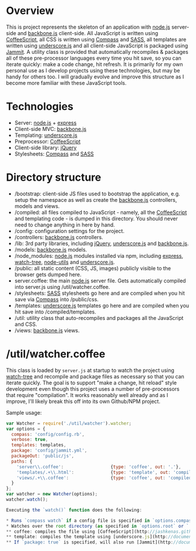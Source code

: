 # Overview

This is project represents the skeleton of an application with [node.js](http://nodejs.org/) server-side and [backbone.js](http://documentcloud.github.com/backbone/) client-side. All JavaScript is written using [CoffeeScript](http://jashkenas.github.com/coffee-script), all CSS is written using [Compass](http://compass-style.org/) and [SASS](http://sass-lang.com/), all templates are written using [underscore.js](http://documentcloud.github.com/underscore/) and all client-side JavaScript is packaged using [Jammit](http://documentcloud.github.com/jammit/). A utility class is provided that automatically recompiles & packages all of these pre-processor languages every time you hit save, so you can iterate quickly: make a code change, hit refresh. It is primarily for my own personal use as I develop projects using these technologies, but may be handy for others too. I will gradually evolve and improve this structure as I become more familiar with these JavaScript tools.

# Technologies

* Server: [node.js](http://nodejs.org/) + [express](http://expressjs.com/)
* Client-side MVC: [backbone.js](http://documentcloud.github.com/backbone/)
* Templating: [underscore.js](http://documentcloud.github.com/underscore/)
* Preprocessor: [CoffeeScript](http://jashkenas.github.com/coffee-script)
* Client-side library: [jQuery](http://jquery.com/)
* Stylesheets: [Compass](http://compass-style.org/) and [SASS](http://sass-lang.com/)

# Directory structure

* /bootstrap: client-side JS files used to bootstrap the application, e.g. setup the namespace as well as create the [backbone.js](http://documentcloud.github.com/backbone/) controllers, models and views.
* /compiled: all files compiled to JavaScript - namely, all the [CoffeeScript](http://jashkenas.github.com/coffee-script) and templating code - is dumped in this directory. You should never need to change anything in here by hand.
* /config: configuration settings for the project. 
* /controllers: [backbone.js](http://documentcloud.github.com/backbone/) controllers.
* /lib: 3rd party libraries, including [jQuery](http://jquery.com/), [underscore.js](http://documentcloud.github.com/underscore/) and [backbone.js](http://documentcloud.github.com/backbone/).
* /models: [backbone.js](http://documentcloud.github.com/backbone/) models.
* /node_modules: [node.js](http://nodejs.org/) modules installed via npm, including [express](http://expressjs.com/), [watch-tree](https://github.com/tafa/node-watch-tree), [node-utils](https://github.com/mikeal/node-utils) and [underscore.js](http://documentcloud.github.com/underscore/).
* /public: all static content (CSS, JS, images) publicly visible to the browser gets dumped here. 
* server.coffee: the main [node.js](http://nodejs.org/) server file. Gets automatically compiled into server.js using /util/watcher.coffee.
* /stylesheets: [SASS](http://sass-lang.com/) stylesheets go here and are compiled when you hit save via [Compass](http://compass-style.org/) into /public/css.
* /templates: [underscore.js](http://documentcloud.github.com/underscore/) templates go here and are compiled when you hit save into /compiled/templates.
* /util: utility class that auto-recompiles and packages all the JavaScript and CSS.
* /views: [backbone.js](http://documentcloud.github.com/backbone/) views.

# /util/watcher.coffee

This class is loaded by `server.js` at startup to watch the project using [watch-tree](https://github.com/tafa/node-watch-tree) and recompile and package files as necessary so that you can iterate quickly. The goal is to support "make a change, hit reload" style development even though this project uses a number of pre-processors that require "compilation". It works reasonably well already and as I improve, I'll likely break this off into its own Github/NPM project.

Sample usage:

```javascript
var Watcher = require('./util/watcher').watcher;
var options = {
  compass: 'config/config.rb',
  verbose: true,
  templates: templates,
  package: 'config/jammit.yml',
  packageOut: 'public/js',
  paths: {
    'server\\.coffee':                  {type: 'coffee', out: '.'},
    'templates/.+\\.html':              {type: 'template', out: 'compiled/templates', package: true},
    'views/.+\\.coffee':                {type: 'coffee', out: 'compiled/views', package: true}     
  }
};
var watcher = new Watcher(options);
watcher.watch();

Executing the `watch()` function does the following:

* Runs `compass watch` if a config file is specified in `options.compass`
* Watches over the root directory (as specified in `options.root` or `'.'` by default) and takes action any time a file changes that matches one of the keys (which are regular expressions). The action taken depends on the `type`:
** coffee: compiles the file using [CoffeeScript](http://jashkenas.github.com/coffee-script) and puts the output into the directory specified by `out`
** template: compiles the template using [underscore.js](http://documentcloud.github.com/underscore/) and puts the output into the directory specified by `out`. Also adds this template by filename into the object specified in `options.templates`: e.g. if `foo.html` changed, `foo.js` would be created and `options.templates['foo']` would be set to the compiled function.
** If `package: true` is specified, will also run [Jammit](http://documentcloud.github.com/jammit/) using the config file specified in `options.package` and put the output in the folder specified in `options.packageOut`